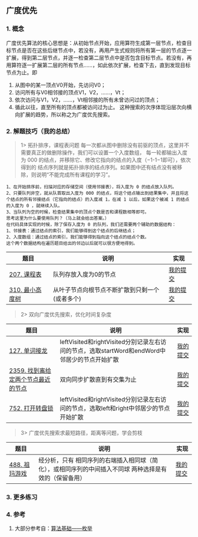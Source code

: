 ## 广度优先

### 1. 概念
广度优先算法的核心思想是：从初始节点开始，应用算符生成第一层节点，检查目标节点是否在这些后继节点中，若没有，再用产生式规则将所有第一层的节点逐一扩展，得到第二层节点，并逐一检查第二层节点中是否包含目标节点。若没有，再用算符逐一扩展第二层的所有节点……，如此依次扩展，检查下去，直到发现目标节点为止。即

1. 从图中的某一顶点V0开始，先访问V0；
2. 访问所有与V0相邻接的顶点V1，V2，......，Vt；
3. 依次访问与V1，V2，......，Vt相邻接的所有未曾访问过的顶点；
4. 循此以往，直至所有的顶点都被访问过为止。
这种搜索的次序体现沿层次向横向扩展的趋势，所以称之为广度优先搜索。

### 2. 解题技巧（我的总结）

> 1> 拓扑排序，课程表问题
> 每一次都从图中删除没有前驱的顶点，这里并不需要真正的做删除操作，我们可以设置一个入度数组，
> 每一轮都输出入度为 000 的结点，并移除它、修改它指向的结点的入度（−1-1−1即可），依次得到的
> 结点序列就是拓扑排序的结点序列。如果图中还有结点没有被移除，则说明“不能完成所有课程的学习”。
```text
1、在开始排序前，扫描对应的存储空间（使用邻接表），将入度为 0 的结点放入队列。
2、只要队列非空，就从队首取出入度为 000 的结点，将这个结点输出到结果集中，并且将这个结点的所有邻接结点（它指向的结点）的入度减 1，在减 1 以后，如果这个被减 1 的结点的入度为 0 ，就继续入队。
3、当队列为空的时候，检查结果集中的顶点个数是否和课程数相等即可。
思考这里为什么要使用队列？（马上就会给出答案。）
在代码具体实现的时候，除了保存入度为 0 的队列，我们还需要两个辅助的数据结构：
1、邻接表：通过结点的索引，我们能够得到这个结点的后继结点；
2、入度数组：通过结点的索引，我们能够得到指向这个结点的结点个数。
这个两个数据结构在遍历题目给出的邻边以后就可以很方便地得到。
```
> 
| 题目                                                                           | 说明                       | 实现                                                                            |
|------------------------------------------------------------------------------|--------------------------|-------------------------------------------------------------------------------|
| [207. 课程表](https://leetcode.cn/problems/course-schedule/description/) | 队列存放入度为0的节点              | [我的提交](https://leetcode.cn/problems/course-schedule/submissions/484550332/) |
| [310. 最小高度树](https://leetcode.cn/problems/minimum-height-trees/description/) | 从叶子节点向根节点不断扩散到只剩一个(或者多个) | [我的提交](https://leetcode.cn/problems/minimum-height-trees/submissions/484940211/) |

> 2> 双向广度优先搜索，优化时间复杂度

>
| 题目                                                                         | 说明                                                                 | 实现                                                                            |
|----------------------------------------------------------------------------|--------------------------------------------------------------------|-------------------------------------------------------------------------------|
| [127. 单词接龙](https://leetcode.cn/problems/word-ladder/description/) | leftVisited和rightVisited分别记录左右访问的节点，选取startWord和endWord中邻居少的节点开始扩散 | [我的提交](https://leetcode.cn/problems/word-ladder/submissions/486138990/) |
| [2359. 找到离给定两个节点最近的节点](https://leetcode.cn/problems/word-ladder/description/) | 双向同步扩散直到有交集为止                                                      | [我的提交](https://leetcode.cn/problems/find-closest-node-to-given-two-nodes/submissions/486518756/) |
| [752. 打开转盘锁](https://leetcode.cn/problems/open-the-lock/description/) | leftVisited和rightVisited分别记录左右访问的节点，选取left和right中邻居少的节点开始扩散        | [我的提交](https://leetcode.cn/problems/open-the-lock/submissions/490330789/) |

> 3> 广度优先搜索求最短路径，距离等问题，学会剪枝

>
| 题目                                                                         | 说明                                                   | 实现                                                                            |
|----------------------------------------------------------------------------|------------------------------------------------------|-------------------------------------------------------------------------------|
| [488. 祖玛游戏](https://leetcode.cn/problems/zuma-game/description/) | 经分析，只有 相同序列的右端插入相同球（简化），或相同序列的中间插入不同球 两种选择是有效的（保留备用） | [我的提交](https://leetcode.cn/problems/zuma-game/description/) |


### 3. 更多练习


### 4. 参考
1. 大部分参考自：[算法基础——枚举](https://blog.csdn.net/weixin_45652283/article/details/131244459?utm_medium=distribute.pc_relevant.none-task-blog-2~default~baidujs_baidulandingword~default-1-131244459-blog-129442726.235^v38^pc_relevant_sort_base3&spm=1001.2101.3001.4242.2&utm_relevant_index=4) 